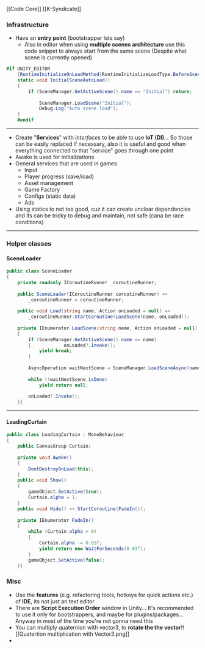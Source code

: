 [[Code Core]] [[K-Syndicate]]
### Infrastructure
- Have an **entry point** (bootstrapper lets say)
	- Also in editor when using **multiple scenes architecture** use this code snippet to always start from the same scene (Despite what scene is currently opened) 
``` c#
#if UNITY_EDITOR  
    [RuntimeInitializeOnLoadMethod(RuntimeInitializeLoadType.BeforeSceneLoad)]  
    static void InitialSceneAutoLoad()  
    {            
	    if (SceneManager.GetActiveScene().name == "Initial") return;  
            
            SceneManager.LoadScene("Initial");  
            Debug.Log("Auto scene load");  
    }
    #endif
```
---
- Create "**Services**" with *interfaces* to be able to use **IoT (DI)**... So those can be easily replaced if necessary, also it is useful and good when everything connected to that "service" goes through one point
- Awake is used for initializations
- General services that are used in games
	- Input
	- Player progress (save/load)
	- Asset management
	- Game Factory
	- Configs (static data)
	- Ads
- Using statics to not too good, cuz it can create unclear dependencies and its can be tricky to debug and maintain, not safe (cana be race conditions)
---
### Helper classes
#### SceneLoader
``` c#
public class SceneLoader  
{  
    private readonly ICoroutineRunner _coroutineRunner;  
  
    public SceneLoader(ICoroutineRunner coroutineRunner) =>  
        _coroutineRunner = coroutineRunner;  
  
    public void Load(string name, Action onLoaded = null) =>  
        _coroutineRunner.StartCoroutine(LoadScene(name, onLoaded));  
  
    private IEnumerator LoadScene(string name, Action onLoaded = null)  
    {  
        if (SceneManager.GetActiveScene().name == name)  
        {            onLoaded?.Invoke();  
            yield break;  
        }        
        
        AsyncOperation waitNextScene = SceneManager.LoadSceneAsync(name);  
  
        while (!waitNextScene.isDone)  
            yield return null;  
  
        onLoaded?.Invoke();  
    }}
```
---
#### LoadingCurtain
``` c#
public class LoadingCurtain : MonoBehaviour  
{  
    public CanvasGroup Curtain;  
  
    private void Awake()  
    {        
	    DontDestroyOnLoad(this);  
    }  
    public void Show()  
    {        
	    gameObject.SetActive(true);  
        Curtain.alpha = 1;  
    }  
    public void Hide() => StartCoroutine(FadeIn());  
  
    private IEnumerator FadeIn()  
    {        
	    while (Curtain.alpha > 0)  
        {            
	        Curtain.alpha -= 0.03f;  
            yield return new WaitForSeconds(0.03f);  
        }  
        gameObject.SetActive(false);  
    }}
```
### Misc
- Use the **features** (e.g. refactoring tools, hotkeys for quick actions etc.) of **IDE**, its not just an text editor
- There are **Script Execution Order** window in Unity... It's recommended to use it only for bootstrappers, and maybe for plugins/packages... Anyway in most of the time you're not gonna need this
- You can multiply quaternion with vector3, to **rotate the the vector**!![[Quatertion multiplication with Vector3.png]]
- 